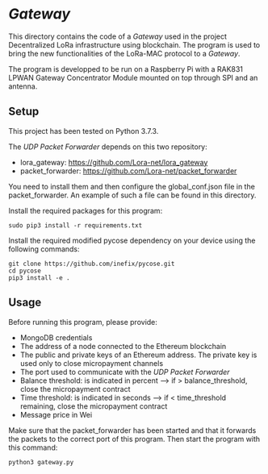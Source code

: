 # _Gateway_

This directory contains the code of a _Gateway_ used in the project Decentralized LoRa infrastructure using blockchain. The program is used to bring the new functionalities of the LoRa-MAC protocol to a _Gateway_.

The program is developped to be run on a Raspberry Pi with a RAK831 LPWAN Gateway Concentrator Module mounted on top through SPI and an antenna.


## Setup

This project has been tested on Python 3.7.3.

The _UDP Packet Forwarder_  depends on this two repository:
* lora_gateway: https://github.com/Lora-net/lora_gateway
* packet_forwarder: https://github.com/Lora-net/packet_forwarder

You need to install them and then configure the global_conf.json file in the packet_forwarder. An example of such a file can be found in this directory.

Install the required packages for this program:
```
sudo pip3 install -r requirements.txt
```

Install the required modified pycose dependency on your device using the following commands:
```
git clone https://github.com/inefix/pycose.git
cd pycose
pip3 install -e .
```

## Usage

Before running this program, please provide:
* MongoDB credentials
* The address of a node connected to the Ethereum blockchain
* The public and private keys of an Ethereum address. The private key is used only to close micropayment channels
* The port used to communicate with the _UDP Packet Forwarder_
* Balance threshold: is indicated in percent --> if > balance_threshold, close the micropayment contract
* Time threshold: is indicated in seconds --> if < time_threshold remaining, close the micropayment contract
* Message price in Wei

Make sure that the packet_forwarder has been started and that it forwards the packets to the correct port of this program. Then start the program with this command:
```
python3 gateway.py

```
